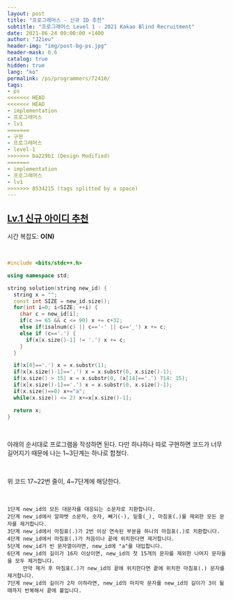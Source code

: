 ```yaml
---
layout: post
title: "프로그래머스 - 신규 ID 추천"
subtitle: "프로그래머스 Level 1 - 2021 Kakao Blind Recruitment"
date: 2021-06-24 09:00:00 +1400
author: "J2ieu"
header-img: "img/post-bg-ps.jpg"
header-mask: 0.6
catalog: true
hidden: true
lang: "ko"
permalink: /ps/programmers/72410/
tags:
- ps
<<<<<<< HEAD
<<<<<<< HEAD
- implementation
- 프로그래머스
- lv1
=======
- 구현
- 프로그래머스
- level-1
>>>>>>> ba229b1 (Design Modified)
=======
- implementation
- 프로그래머스
- lv1
>>>>>>> 8534215 (tags splitted by a space)
---
```


## [Lv.1 신규 아이디 추천](https://programmers.co.kr/learn/courses/30/lessons/72410)

시간 복잡도: **O(N)**

<br> 

```cpp
#include <bits/stdc++.h>

using namespace std;

string solution(string new_id) {
  string x = "";
  const int SIZE = new_id.size();
  for(int i=0; i<SIZE; ++i) {
    char c = new_id[i];
    if(c >= 65 && c <= 90) x += c+32;
    else if(isalnum(c) || c=='-' || c=='_') x += c;  
    else if (c=='.') {
      if(x[x.size()-1] != '.') x += c;
    }
  }

  if(x[0]=='.') x = x.substr(1);
  if(x[x.size()-1]=='.') x = x.substr(0, x.size()-1);
  if(x.size() > 15) x = x.substr(0, (x[14]=='.') ?14: 15);
  if(x[x.size()-1]=='.') x = x.substr(0, x.size()-1);
  if(x.size()==0) x+="a";
  while(x.size() <= 2) x+=x[x.size()-1];

  return x;
}
```

<br>

아래의 순서대로 프로그램을 작성하면 된다. 다만 하나하나 따로 구현하면 코드가 너무 길어지기 때문에 나는 1~3단계는 하나로 합쳤다.

<br>

위 코드 17~22번 줄이, 4~7단계에 해당한다.

<br>

```
1단계 new_id의 모든 대문자를 대응되는 소문자로 치환합니다.
2단계 new_id에서 알파벳 소문자, 숫자, 빼기(-), 밑줄(_), 마침표(.)를 제외한 모든 문자를 제거합니다.
3단계 new_id에서 마침표(.)가 2번 이상 연속된 부분을 하나의 마침표(.)로 치환합니다.
4단계 new_id에서 마침표(.)가 처음이나 끝에 위치한다면 제거합니다.
5단계 new_id가 빈 문자열이라면, new_id에 "a"를 대입합니다.
6단계 new_id의 길이가 16자 이상이면, new_id의 첫 15개의 문자를 제외한 나머지 문자들을 모두 제거합니다.
     만약 제거 후 마침표(.)가 new_id의 끝에 위치한다면 끝에 위치한 마침표(.) 문자를 제거합니다.
7단계 new_id의 길이가 2자 이하라면, new_id의 마지막 문자를 new_id의 길이가 3이 될 때까지 반복해서 끝에 붙입니다.
```